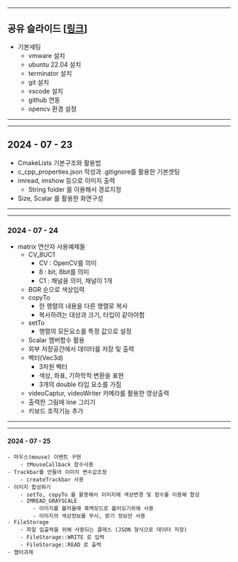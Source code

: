 # 
---
 공유 슬라이드 [[링크](https://docs.google.com/presentation/d/1453nx14DVMk0nBLW7jpt0g6x7a7z2wuNaJKmcVQi4rw/edit?usp=sharing)]
---

- 기본세팅
    - vmware 설치
    - ubuntu 22.04 설치
    - terminator 설치
    - git 설치
    - vscode 설치
    - github 연동
    - opencv 환경 설정
---


---
## 2024 - 07 - 23
- CmakeLists 기본구조와 활용법
- c_cpp_properties.json 작성과 .gitignore를 활용한 기본셋팅
- imread, imshow 등으로 이미지 출력
    - String folder 를 이용해서 경로지정
- Size, Scalar 를 활용한 화면구성
---

---
### 2024 - 07 - 24
- matrix 연산자 사용예제들
    - CV_8UC1
        - CV : OpenCV를 의미
        - 8 : bit, 8bit를 의미
        - C1 : 채널을 의미, 채널이 1개
    - BGR 순으로 색상입력
    - copyTo
        - 한 행렬의 내용을 다른 행렬로 복사
        - 복사하려는 대상과 크기, 타입이 같아야함
    - setTo
        - 행렬의 모든요소를 특정 값으로 설정
    - Scalar 멤버함수 활용
    - 외부 저장공간에서 데이터를 저장 및 출력
    - 벡터(Vec3d) 
        - 3차원 벡터
        - 색상, 좌표, 기하학적 변환을 표현
        - 3개의 double 타입 요소를 가짐
    - videoCaptur, videoWriter 카메라를 활용한 영상출력
    - 출력한 그림에 line 그리기
    - 키보드 조작기능 추가
---


---
 #### 2024 - 07 - 25
    - 마우스(mouse) 이벤트 구현    
        - tMouseCallback 함수사용
    - Trackbar를 만들어 이미지 변수값조정
        - createTrackbar 사용
    - 이미지 합성하기
        - setTo, copyTo 를 활용해서 이미지에 색상변경 및 함수를 이용해 합성
        - IMREAD_GRAYSCALE
            - 이미지를 불러올때 흑백모드로 불러오기위해 사용
            - 이미지의 색상정보를 무시, 밝기 정보만 사용
    - FileStorage
        - 파일 입출력을 위해 사용되는 클래스 (JSON 형식으로 데이터 저장)
        - FileStorage::WRITE 로 입력
        - FileStorage::READ 로 출력
    - 챕터과제
    


    
